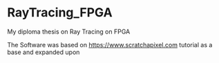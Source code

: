 # RayTracing_FPGA
My diploma thesis on Ray Tracing on FPGA

The Software was based on https://www.scratchapixel.com tutorial as a base and expanded upon
